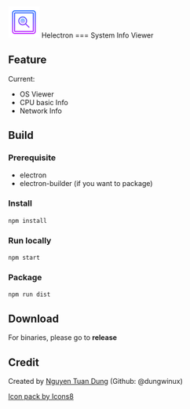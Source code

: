 <img src="./build/icon.png" width="64" height="64" alt="Helectron">
Helectron
===
System Info Viewer

## Feature

Current:
- OS Viewer
- CPU basic Info
- Network Info

## Build

### Prerequisite
- electron
- electron-builder (if you want to package)

### Install
```
npm install
```

### Run locally
```
npm start
```
### Package
```
npm run dist
```

## Download
For binaries, please go to **release**


## Credit
Created by
<a href="mailto:ntddebugger@gmail.com">Nguyen Tuan Dung</a>
<span>(Github: @dungwinux)</span>

<a href="https://icons8.com">Icon pack by Icons8</a>